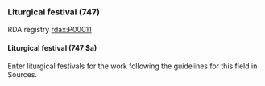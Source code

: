 ### Liturgical festival (747)

RDA registry [rdax:P00011](http://www.rdaregistry.info/Elements/x/#P00011)

#### Liturgical festival (747 $a)

Enter liturgical festivals for the work following the guidelines for this field in Sources.

